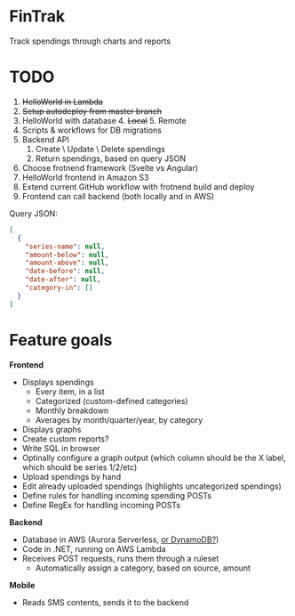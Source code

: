 # FinTrak
Track spendings through charts and reports

# TODO
1. ~~HelloWorld in Lambda~~
2. ~~Setup autodeploy from master branch~~
3. HelloWorld with database
   4. ~~Local~~
   5. Remote
6. Scripts & workflows for DB migrations 
7. Backend API
   1. Create \ Update \ Delete spendings
   2. Return spendings, based on query JSON
8. Choose frotnend framework (Svelte vs Angular)
9. HelloWorld frontend in Amazon S3
10. Extend current GitHub workflow with frotnend build and deploy
11. Frontend can call backend (both locally and in AWS)

Query JSON:
```json
[
  {
    "series-name": null,
    "amount-below": null,
    "amount-above": null,
    "date-before": null,
    "date-after": null,
    "category-in": []
  }
]
```

# Feature goals
**Frontend**
- Displays spendings
  - Every item, in a list
  - Categorized (custom-defined categories)
  - Monthly breakdown
  - Averages by month/quarter/year, by category
 - Displays graphs
 - Create custom reports?
  - Write SQL in browser
  - Optinally configure a graph output (which column should be the X label, which should be series 1/2/etc)
 - Upload spendings by hand
 - Edit already uploaded spendings (highlights uncategorized spendings)
 - Define rules for handling incoming spending POSTs
 - Define RegEx for handling incoming POSTs

**Backend**
- Database in AWS (Aurora Serverless, [or DynamoDB?](https://aws.amazon.com/free/database/))
- Code in .NET, running on AWS Lambda
- Receives POST requests, runs them through a ruleset
  - Automatically assign a category, based on source, amount

**Mobile**
- Reads SMS contents, sends it to the backend
